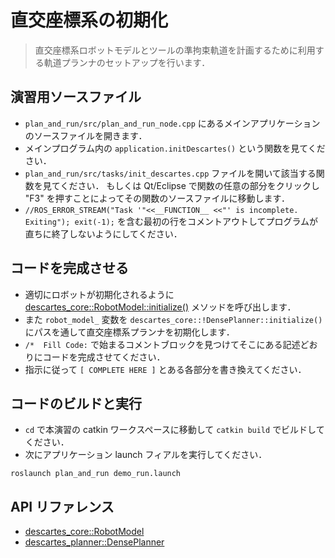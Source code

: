 # 直交座標系の初期化

> 直交座標系ロボットモデルとツールの準拘束軌道を計画するために利用する軌道プランナのセットアップを行います．

## 演習用ソースファイル

* `plan_and_run/src/plan_and_run_node.cpp` にあるメインアプリケーションのソースファイルを開きます．
* メインプログラム内の `application.initDescartes()` という関数を見てください．
* `plan_and_run/src/tasks/init_descartes.cpp` ファイルを開いて該当する関数を見てください．
もしくは Qt/Eclipse で関数の任意の部分をクリックし "F3" を押すことによってその関数のソースファイルに移動します．
* `//ROS_ERROR_STREAM("Task '"<<__FUNCTION__ <<"' is incomplete. Exiting"); exit(-1);` を含む最初の行をコメントアウトしてプログラムが直ちに終了しないようにしてください．

## コードを完成させる

* 適切にロボットが初期化されるように [descartes_core::RobotModel::initialize()](http://docs.ros.org/indigo/api/descartes_planner/html/classdescartes__planner_1_1DensePlanner.html#af6e9db3c1dec85046fc836136cf7b0fb) メソッドを呼び出します．
* また `robot_model_` 変数を `descartes_core::!DensePlanner::initialize()` にパスを通して直交座標系プランナを初期化します．
* `/*  Fill Code:` で始まるコメントブロックを見つけてそこにある記述どおりにコードを完成させてください．
* 指示に従って `[ COMPLETE HERE ]` とある各部分を書き換えてください．

## コードのビルドと実行

* `cd` で本演習の catkin ワークスペースに移動して `catkin build` でビルドしてください．
* 次にアプリケーション launch フィアルを実行してください．

```
roslaunch plan_and_run demo_run.launch
```

## API リファレンス

* [descartes_core::RobotModel](http://docs.ros.org/indigo/api/descartes_core/html/classdescartes__core_1_1RobotModel.html)
* [descartes_planner::DensePlanner](http://docs.ros.org/indigo/api/descartes_planner/html/classdescartes__planner_1_1DensePlanner.html)
